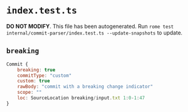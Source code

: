 # `index.test.ts`

**DO NOT MODIFY**. This file has been autogenerated. Run `rome test internal/commit-parser/index.test.ts --update-snapshots` to update.

## `breaking`

```javascript
Commit {
	breaking: true
	commitType: "custom"
	custom: true
	rawBody: "commit with a breaking change indicator"
	scope: ""
	loc: SourceLocation breaking/input.txt 1:0-1:47
}
```
